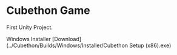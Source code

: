 # Cubethon Game
First Unity Project.


Windows Installer
[Download](../Cubethon/Builds/Windows/Installer/Cubethon Setup (x86).exe)